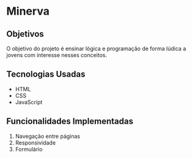 # Minerva

## Objetivos

O objetivo do projeto é ensinar lógica e programação de forma lúdica a jovens com interesse nesses conceitos.

## Tecnologias Usadas

*   HTML
*   CSS
*   JavaScript

## Funcionalidades Implementadas

1.  Navegação entre páginas
2.  Responsividade
3.  Formulário